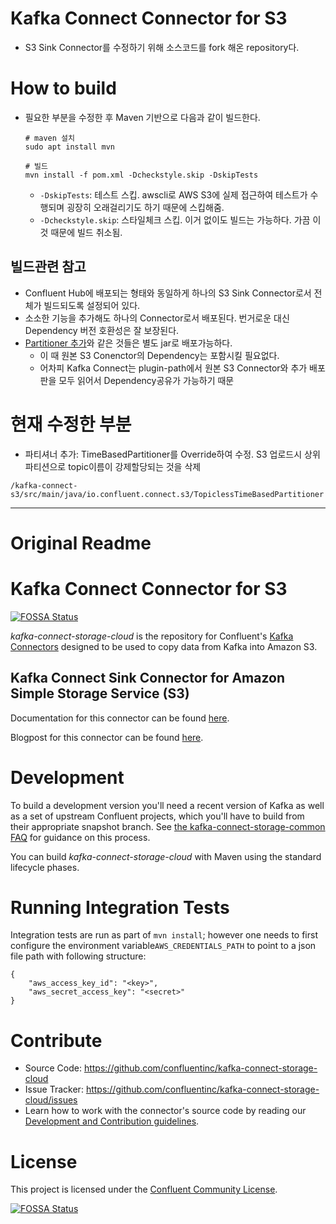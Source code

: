 # Kafka Connect Connector for S3
- S3 Sink Connector를 수정하기 위해 소스코드를 fork 해온 repository다.

# How to build
- 필요한 부분을 수정한 후 Maven 기반으로 다음과 같이 빌드한다.
    ```
    # maven 설치
    sudo apt install mvn
    
    # 빌드
    mvn install -f pom.xml -Dcheckstyle.skip -DskipTests
    ```
    - `-DskipTests`: 테스트 스킵. awscli로 AWS S3에 실제 접근하여 테스트가 수행되며 굉장히 오래걸리기도 하기 때문에 스킵해줌.
    - `-Dcheckstyle.skip`: 스타일체크 스킵. 이거 없이도 빌드는 가능하다. 가끔 이것 때문에 빌드 취소됨.
## 빌드관련 참고
- Confluent Hub에 배포되는 형태와 동일하게 하나의 S3 Sink Connector로서 전체가 빌드되도록 설정되어 있다.
- 소소한 기능을 추가해도 하나의 Connector로서 배포된다. 번거로운 대신 Dependency 버전 호환성은 잘 보장된다.
- [Partitioner 추가](https://github.com/YunanJeong/kafka-connect-s3-without-topicname)와 같은 것들은 별도 jar로 배포가능하다.
    - 이 때 원본 S3 Conenctor의 Dependency는 포함시킬 필요없다.
    - 어차피 Kafka Connect는 plugin-path에서 원본 S3 Connector와 추가 배포판을 모두 읽어서 Dependency공유가 가능하기 때문

# 현재 수정한 부분
- 파티셔너 추가: TimeBasedPartitioner를 Override하여 수정. S3 업로드시 상위 파티션으로 topic이름이 강제할당되는 것을 삭제
```
/kafka-connect-s3/src/main/java/io.confluent.connect.s3/TopiclessTimeBasedPartitioner
```



---
# Original Readme
# Kafka Connect Connector for S3
[![FOSSA Status](https://app.fossa.io/api/projects/git%2Bhttps%3A%2F%2Fgithub.com%2Fconfluentinc%2Fkafka-connect-storage-cloud.svg?type=shield)](https://app.fossa.io/projects/git%2Bhttps%3A%2F%2Fgithub.com%2Fconfluentinc%2Fkafka-connect-storage-cloud?ref=badge_shield)


*kafka-connect-storage-cloud* is the repository for Confluent's [Kafka Connectors](http://kafka.apache.org/documentation.html#connect)
designed to be used to copy data from Kafka into Amazon S3. 

## Kafka Connect Sink Connector for Amazon Simple Storage Service (S3)

Documentation for this connector can be found [here](http://docs.confluent.io/current/connect/connect-storage-cloud/kafka-connect-s3/docs/index.html).

Blogpost for this connector can be found [here](https://www.confluent.io/blog/apache-kafka-to-amazon-s3-exactly-once).

# Development

To build a development version you'll need a recent version of Kafka 
as well as a set of upstream Confluent projects, which you'll have to build from their appropriate snapshot branch.
See [the kafka-connect-storage-common FAQ](https://github.com/confluentinc/kafka-connect-storage-common/wiki/FAQ)
for guidance on this process.

You can build *kafka-connect-storage-cloud* with Maven using the standard lifecycle phases.

# Running Integration Tests
Integration tests are run as part of `mvn install`; however one needs to first configure the environment variable`AWS_CREDENTIALS_PATH` to point to a json file path with following structure:
```
{
    "aws_access_key_id": "<key>",
    "aws_secret_access_key": "<secret>"
}
```

# Contribute

- Source Code: https://github.com/confluentinc/kafka-connect-storage-cloud
- Issue Tracker: https://github.com/confluentinc/kafka-connect-storage-cloud/issues
- Learn how to work with the connector's source code by reading our [Development and Contribution guidelines](CONTRIBUTING.md).


# License

This project is licensed under the [Confluent Community License](LICENSE).


[![FOSSA Status](https://app.fossa.io/api/projects/git%2Bhttps%3A%2F%2Fgithub.com%2Fconfluentinc%2Fkafka-connect-storage-cloud.svg?type=large)](https://app.fossa.io/projects/git%2Bhttps%3A%2F%2Fgithub.com%2Fconfluentinc%2Fkafka-connect-storage-cloud?ref=badge_large)
